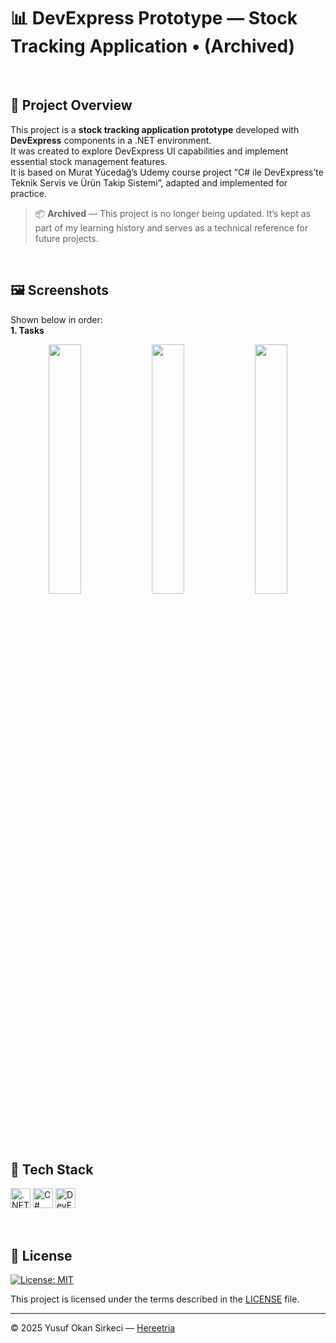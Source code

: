 # 📊 DevExpress Prototype — Stock Tracking Application • (Archived)

<br>

## 📌 Project Overview

This project is a **stock tracking application prototype** developed with **DevExpress** components in a .NET environment.  
It was created to explore DevExpress UI capabilities and implement essential stock management features.  
It is based on Murat Yücedağ’s Udemy course project “C# ile DevExpress’te Teknik Servis ve Ürün Takip Sistemi”, adapted and implemented for practice.  
> 📦 **Archived** — This project is no longer being updated. It’s kept as part of my learning history and serves as a technical reference for future projects.

<br>

## 🖼️ Screenshots
Shown below in order:  
**1. Tasks**

<p align="center">
  <img src="./docs/screenshots/tasks.png" width="32%">
  <img src="https://upload.wikimedia.org/wikipedia/commons/c/ce/Transparent.gif" width="32%">
  <img src="https://upload.wikimedia.org/wikipedia/commons/c/ce/Transparent.gif" width="32%">
</p>

<br>

## 🧰 Tech Stack

<p>
  <img src="https://img.shields.io/badge/.NET_Core-512BD4?style=for-the-badge&logo=dotnet&logoColor=white" alt=".NET Core Badge" height="32" />
  <img src="https://img.shields.io/badge/C%23-239120?style=for-the-badge&logo=c-sharp&logoColor=white" alt="C# Badge" height="32" />
  <img src="https://img.shields.io/badge/DevExpress-FF7200?style=for-the-badge&logo=devexpress&logoColor=white" alt="DevExpress Badge" height="32" />
</p>

<br>

## 📜 License

[![License: MIT](https://img.shields.io/badge/License-MIT-blue.svg)](LICENSE)

This project is licensed under the terms described in the [LICENSE](./LICENSE) file.

---

© 2025 Yusuf Okan Sirkeci — [Hereetria](https://github.com/Hereetria)
